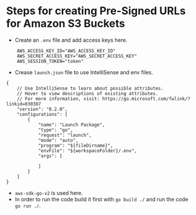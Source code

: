 # Steps for creating Pre-Signed URLs for Amazon S3 Buckets

- Create an `.env` file and add access keys here.

```
	AWS_ACCESS_KEY_ID="AWS_ACCESS_KEY_ID"
	AWS_SECRET_ACCESS_KEY="AWS_SECRET_ACCESS_KEY"
	AWS_SESSION_TOKEN="token"
```

- Crease `launch.json` file to use IntelliSense and env files.

```
{
    // Use IntelliSense to learn about possible attributes.
    // Hover to view descriptions of existing attributes.
    // For more information, visit: https://go.microsoft.com/fwlink/?linkid=830387
    "version": "0.2.0",
    "configurations": [
        {
            "name": "Launch Package",
            "type": "go",
            "request": "launch",
            "mode": "auto",
            "program": "${fileDirname}",
            "envFile": "${workspaceFolder}/.env",
            "args": [
 
            ]
        }
    ]
}
```

- `aws-sdk-go-v2` is used here.
- In order to run the code build it first with `go build ./` and run the code `go run ./`.